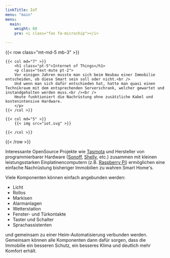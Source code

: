```yaml
---
linkTitle: IoT
menu: "main"
menu:
  main:
    weight: 60
    pre: <i class="fas fa-microchip"></i>

---
```



{{< row class="mt-md-5 mb-3" >}}

    {{< col md="7" >}}
        <h1 class="pt-5">Internet of Things</h1>
        <p class="text-mute pt-2">
        Vor einigen Jahren musste man sich beim Neubau einer Immobilie entscheiden, ob diese Smart sein soll oder nicht.<br />
		Und wenn man sich dafür entschieden hat, hatte man quasi einen Technikraum mit dem entsprechenden Serverschrank, welcher gewartet und instandgehalten werden muss.<br /><br />
		Heute funktioniert die Nachrüstung ohne zusätzliche Kabel und kostenintensive Hardware.
        </p>
    {{< /col >}}

    {{< col md="5" >}}
        {{< img src="iot.svg" >}}
		
    {{< /col >}} 
{{< /row >}}

Interessante OpenSource Projekte wie [Tasmota](https://github.com/arendst/Tasmota) und Hersteller von programmierbarer Hardware ([Sonoff](https://sonoff.tech/), [Shelly](https://shelly.cloud/), etc.) zusammen mit kleinen leistungsstarken Einplatinencomputern (z.B. [Raspberry Pi](https://www.raspberrypi.org/)) ermöglichen eine einfache Nachrüstung bisheriger Immobilien zu wahren Smart Home's.  
  
Viele Komponenten können einfach angebunden werden:
- Licht
- Rollos
- Markisen
- Alarmanlagen
- Wetterstation
- Fenster- und Türkontakte
- Taster und Schalter
- Sprachassistenten

und gemeinsam zu einer Heim-Automatisierung verbunden werden. Gemeinsam können alle Komponenten dann dafür sorgen, dass die Immobilie ein besseren Schutz, ein besseres Klima und deutlich mehr Komfort erhält.
